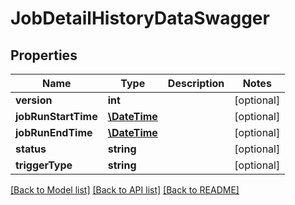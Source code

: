# JobDetailHistoryDataSwagger

## Properties
Name | Type | Description | Notes
------------ | ------------- | ------------- | -------------
**version** | **int** |  | [optional] 
**jobRunStartTime** | [**\DateTime**](\DateTime.md) |  | [optional] 
**jobRunEndTime** | [**\DateTime**](\DateTime.md) |  | [optional] 
**status** | **string** |  | [optional] 
**triggerType** | **string** |  | [optional] 

[[Back to Model list]](../../README.md#documentation-for-models) [[Back to API list]](../../README.md#documentation-for-api-endpoints) [[Back to README]](../../README.md)

